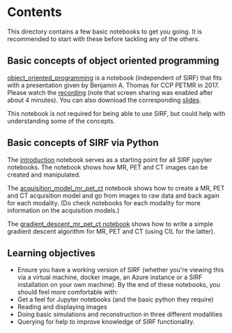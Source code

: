 # Contents
This directory contains a few basic notebooks to get you going. It is recommended to start with these
before tackling any of the others.

## Basic concepts of object oriented programming
[object\_oriented\_programming](object_oriented_programming.ipynb) is a notebook (independent of SIRF) that
fits with a presentation given by Benjamin A. Thomas for CCP PETMR in 2017.
Please watch the [recording](http://www.ccpsynerbi.ac.uk/sites/www.ccppetmr.ac.uk/files/Introduction_to_OOP_20170728.mp4) (note that screen sharing was enabled after about 4 minutes). You can also 
download the corresponding [slides](http://www.ccpsynerbi.ac.uk/sites/www.ccppetmr.ac.uk/files/20170728_OOP_slides.pdf).

This notebook is not required for being able to use SIRF, but could help with understanding some of the concepts.

## Basic concepts of SIRF via Python
The [introduction](introduction.ipynb) notebook serves as a starting point for all SIRF jupyter notebooks. 
The notebook shows how MR, PET and CT images can be created and manipulated.

The [acquisition_model_mr_pet_ct](acquisition_model_mr_pet_ct.ipynb) notebook shows how to create a MR, PET and CT acquisition model and go from images to raw data and back again for each modality. (Do check notebooks for each modality for more information on the acquisition models.)

The [gradient_descent_mr_pet_ct notebook](gradient_descent_mr_pet_ct.ipynb) shows how to write
a simple gradient descent algorithm for MR, PET and CT (using CIL for the latter).

## Learning objectives

- Ensure you have a working version of SIRF (whether you're viewing this via a virtual machine, docker image, an Azure instance or a SIRF installation on your own machine).
By the end of these notebooks, you should feel more comfortable with:
- Get a feel for Jupyter notebooks (and the basic python they require)
- Reading and displaying images
- Doing basic simulations and reconstruction in three different modalities
- Querying for help to improve knowledge of SIRF functionality.
